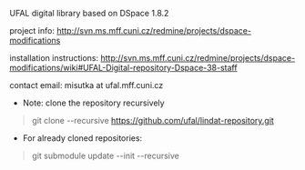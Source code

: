UFAL digital library based on DSpace 1.8.2

project info:
http://svn.ms.mff.cuni.cz/redmine/projects/dspace-modifications

installation instructions:
http://svn.ms.mff.cuni.cz/redmine/projects/dspace-modifications/wiki#UFAL-Digital-repository-Dspace-38-staff

contact email:
misutka at ufal.mff.cuni.cz


* Note: clone the repository recursively
> git clone --recursive https://github.com/ufal/lindat-repository.git

* For already cloned repositories:
> git submodule update --init --recursive

